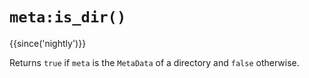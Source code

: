 # `meta:is_dir()`

{{since('nightly')}}

Returns `true` if `meta` is the `MetaData` of a directory and `false` otherwise.
